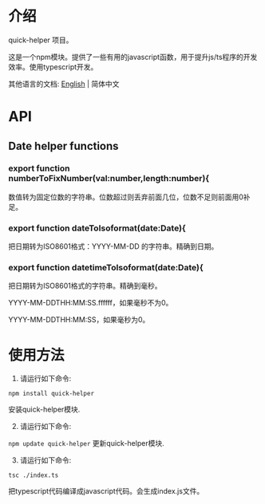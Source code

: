 # 介绍

quick-helper 项目。

这是一个npm模块。提供了一些有用的javascript函数，用于提升js/ts程序的开发效率。使用typescript开发。


其他语言的文档: [English](README.md) | 简体中文


# API

## Date helper functions 

### export function numberToFixNumber(val:number,length:number){
数值转为固定位数的字符串。位数超过则丢弃前面几位，位数不足则前面用0补足。

### export function dateToIsoformat(date:Date){

把日期转为ISO8601格式：YYYY-MM-DD 的字符串。精确到日期。

### export function datetimeToIsoformat(date:Date){


把日期转为ISO8601格式的字符串。精确到毫秒。

YYYY-MM-DDTHH:MM:SS.ffffff，如果毫秒不为0。

YYYY-MM-DDTHH:MM:SS，如果毫秒为0。

# 使用方法
1. 请运行如下命令:

`
npm install quick-helper
`

安装quick-helper模块.

2. 请运行如下命令:


`
npm update quick-helper
`
更新quick-helper模块.

3. 请运行如下命令:

`
tsc ./index.ts
`

把typescript代码编译成javascript代码。会生成index.js文件。
